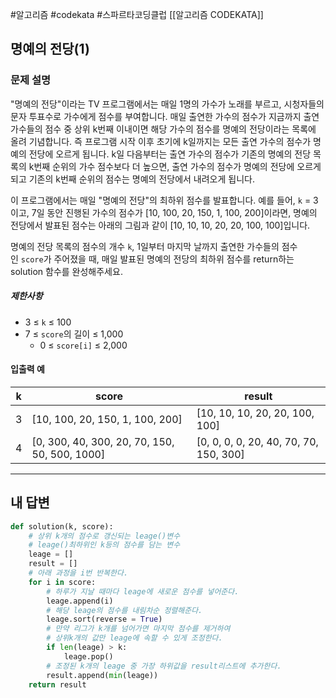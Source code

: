 #알고리즘 #codekata #스파르타코딩클럽 [[알고리즘 CODEKATA]]

## 명예의 전당(1)

### 문제 설명

"명예의 전당"이라는 TV 프로그램에서는 매일 1명의 가수가 노래를 부르고, 시청자들의 문자 투표수로 가수에게 점수를 부여합니다. 매일 출연한 가수의 점수가 지금까지 출연 가수들의 점수 중 상위 k번째 이내이면 해당 가수의 점수를 명예의 전당이라는 목록에 올려 기념합니다. 즉 프로그램 시작 이후 초기에 k일까지는 모든 출연 가수의 점수가 명예의 전당에 오르게 됩니다. k일 다음부터는 출연 가수의 점수가 기존의 명예의 전당 목록의 k번째 순위의 가수 점수보다 더 높으면, 출연 가수의 점수가 명예의 전당에 오르게 되고 기존의 k번째 순위의 점수는 명예의 전당에서 내려오게 됩니다.

이 프로그램에서는 매일 "명예의 전당"의 최하위 점수를 발표합니다. 예를 들어, `k` = 3이고, 7일 동안 진행된 가수의 점수가 \[10, 100, 20, 150, 1, 100, 200]이라면, 명예의 전당에서 발표된 점수는 아래의 그림과 같이 \[10, 10, 10, 20, 20, 100, 100]입니다.

명예의 전당 목록의 점수의 개수 `k`, 1일부터 마지막 날까지 출연한 가수들의 점수인 `score`가 주어졌을 때, 매일 발표된 명예의 전당의 최하위 점수를 return하는 solution 함수를 완성해주세요.

##### 제한사항
- 3 ≤ `k` ≤ 100
- 7 ≤ `score`의 길이 ≤ 1,000
    - 0 ≤ `score[i]` ≤ 2,000
#### 입출력 예
|k|score|result|
|---|---|---|
|3|[10, 100, 20, 150, 1, 100, 200]|[10, 10, 10, 20, 20, 100, 100]|
|4|[0, 300, 40, 300, 20, 70, 150, 50, 500, 1000]|[0, 0, 0, 0, 20, 40, 70, 70, 150, 300]|

---

## 내 답변

```python
def solution(k, score):
    # 상위 k개의 점수로 갱신되는 leage()변수
    # leage()최하위인 k등의 점수를 담는 변수
    leage = []
    result = []
    # 아래 과정을 i번 반복한다. 
    for i in score:
        # 하루가 지날 때마다 leage에 새로운 점수를 넣어준다.
        leage.append(i)
        # 해당 leage의 점수를 내림차순 정렬해준다. 
        leage.sort(reverse = True)
        # 만약 리그가 k개를 넘어가면 마지막 점수를 제거하여 
        # 상위k개의 값만 leage에 속할 수 있게 조정한다. 
        if len(leage) > k:
            leage.pop()
        # 조정된 k개의 leage 중 가장 하위값을 result리스트에 추가한다. 
        result.append(min(leage))
    return result
```
 